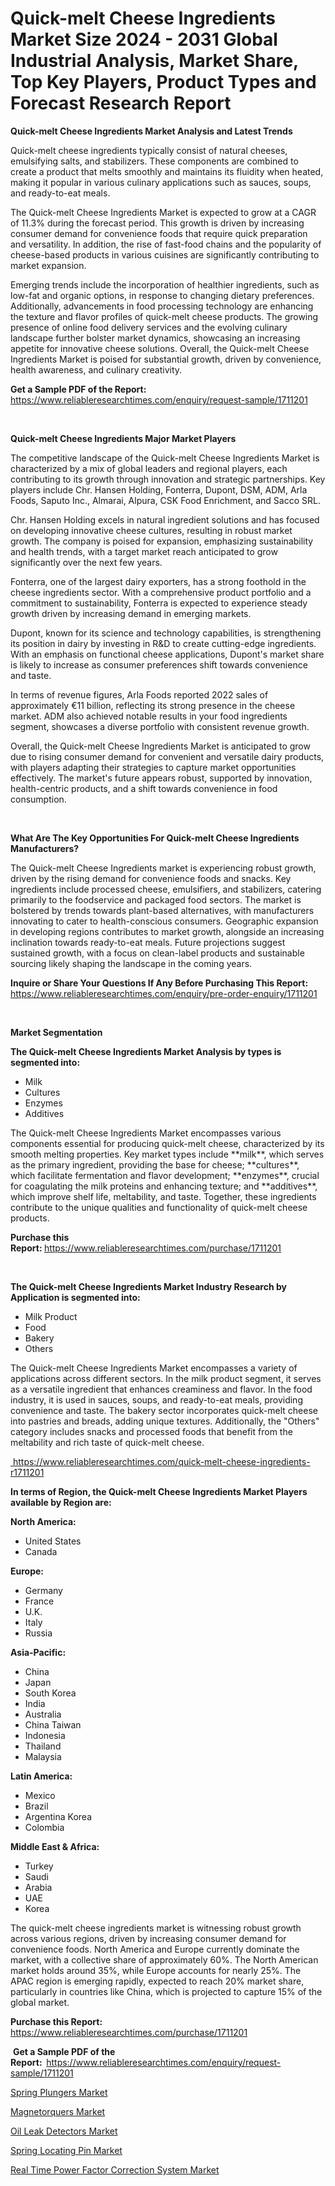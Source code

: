<p><h1>Quick-melt Cheese Ingredients Market Size 2024 - 2031 Global Industrial Analysis, Market Share, Top Key Players, Product Types and Forecast Research Report</h1></p><p><strong>Quick-melt Cheese Ingredients Market Analysis and Latest Trends</strong></p>
<p><p>Quick-melt cheese ingredients typically consist of natural cheeses, emulsifying salts, and stabilizers. These components are combined to create a product that melts smoothly and maintains its fluidity when heated, making it popular in various culinary applications such as sauces, soups, and ready-to-eat meals. </p><p>The Quick-melt Cheese Ingredients Market is expected to grow at a CAGR of 11.3% during the forecast period. This growth is driven by increasing consumer demand for convenience foods that require quick preparation and versatility. In addition, the rise of fast-food chains and the popularity of cheese-based products in various cuisines are significantly contributing to market expansion. </p><p>Emerging trends include the incorporation of healthier ingredients, such as low-fat and organic options, in response to changing dietary preferences. Additionally, advancements in food processing technology are enhancing the texture and flavor profiles of quick-melt cheese products. The growing presence of online food delivery services and the evolving culinary landscape further bolster market dynamics, showcasing an increasing appetite for innovative cheese solutions. Overall, the Quick-melt Cheese Ingredients Market is poised for substantial growth, driven by convenience, health awareness, and culinary creativity.</p></p>
<p><strong>Get a Sample PDF of the Report:&nbsp;</strong> <a href="https://www.reliableresearchtimes.com/enquiry/request-sample/1711201?utm_campaign=1776&utm_medium=2&utm_source=Github&utm_content=ia&utm_term=22102024&utm_id=quick-melt-cheese-ingredients">https://www.reliableresearchtimes.com/enquiry/request-sample/1711201</a></p>
<p>&nbsp;</p>
<p><strong>Quick-melt Cheese Ingredients Major Market Players</strong></p>
<p><p>The competitive landscape of the Quick-melt Cheese Ingredients Market is characterized by a mix of global leaders and regional players, each contributing to its growth through innovation and strategic partnerships. Key players include Chr. Hansen Holding, Fonterra, Dupont, DSM, ADM, Arla Foods, Saputo Inc., Almarai, Alpura, CSK Food Enrichment, and Sacco SRL.</p><p>Chr. Hansen Holding excels in natural ingredient solutions and has focused on developing innovative cheese cultures, resulting in robust market growth. The company is poised for expansion, emphasizing sustainability and health trends, with a target market reach anticipated to grow significantly over the next few years.</p><p>Fonterra, one of the largest dairy exporters, has a strong foothold in the cheese ingredients sector. With a comprehensive product portfolio and a commitment to sustainability, Fonterra is expected to experience steady growth driven by increasing demand in emerging markets.</p><p>Dupont, known for its science and technology capabilities, is strengthening its position in dairy by investing in R&D to create cutting-edge ingredients. With an emphasis on functional cheese applications, Dupont's market share is likely to increase as consumer preferences shift towards convenience and taste.</p><p>In terms of revenue figures, Arla Foods reported 2022 sales of approximately €11 billion, reflecting its strong presence in the cheese market. ADM also achieved notable results in your food ingredients segment, showcases a diverse portfolio with consistent revenue growth.</p><p>Overall, the Quick-melt Cheese Ingredients Market is anticipated to grow due to rising consumer demand for convenient and versatile dairy products, with players adapting their strategies to capture market opportunities effectively. The market's future appears robust, supported by innovation, health-centric products, and a shift towards convenience in food consumption.</p></p>
<p>&nbsp;</p>
<p><strong>What Are The Key Opportunities For Quick-melt Cheese Ingredients Manufacturers?</strong></p>
<p><p>The Quick-melt Cheese Ingredients market is experiencing robust growth, driven by the rising demand for convenience foods and snacks. Key ingredients include processed cheese, emulsifiers, and stabilizers, catering primarily to the foodservice and packaged food sectors. The market is bolstered by trends towards plant-based alternatives, with manufacturers innovating to cater to health-conscious consumers. Geographic expansion in developing regions contributes to market growth, alongside an increasing inclination towards ready-to-eat meals. Future projections suggest sustained growth, with a focus on clean-label products and sustainable sourcing likely shaping the landscape in the coming years.</p></p>
<p><strong>Inquire or Share Your Questions If Any Before Purchasing This Report:</strong> <a href="https://www.reliableresearchtimes.com/enquiry/pre-order-enquiry/1711201?utm_campaign=1776&utm_medium=2&utm_source=Github&utm_content=ia&utm_term=22102024&utm_id=quick-melt-cheese-ingredients">https://www.reliableresearchtimes.com/enquiry/pre-order-enquiry/1711201</a></p>
<p>&nbsp;</p>
<p><strong>Market Segmentation</strong></p>
<p><strong>The Quick-melt Cheese Ingredients Market Analysis by types is segmented into:</strong></p>
<p><ul><li>Milk</li><li>Cultures</li><li>Enzymes</li><li>Additives</li></ul></p>
<p><p>The Quick-melt Cheese Ingredients Market encompasses various components essential for producing quick-melt cheese, characterized by its smooth melting properties. Key market types include **milk**, which serves as the primary ingredient, providing the base for cheese; **cultures**, which facilitate fermentation and flavor development; **enzymes**, crucial for coagulating the milk proteins and enhancing texture; and **additives**, which improve shelf life, meltability, and taste. Together, these ingredients contribute to the unique qualities and functionality of quick-melt cheese products.</p></p>
<p><strong>Purchase this Report:&nbsp;</strong><a href="https://www.reliableresearchtimes.com/purchase/1711201?utm_campaign=1776&utm_medium=2&utm_source=Github&utm_content=ia&utm_term=22102024&utm_id=quick-melt-cheese-ingredients">https://www.reliableresearchtimes.com/purchase/1711201</a></p>
<p>&nbsp;</p>
<p><strong>The Quick-melt Cheese Ingredients Market Industry Research by Application is segmented into:</strong></p>
<p><ul><li>Milk Product</li><li>Food</li><li>Bakery</li><li>Others</li></ul></p>
<p><p>The Quick-melt Cheese Ingredients Market encompasses a variety of applications across different sectors. In the milk product segment, it serves as a versatile ingredient that enhances creaminess and flavor. In the food industry, it is used in sauces, soups, and ready-to-eat meals, providing convenience and taste. The bakery sector incorporates quick-melt cheese into pastries and breads, adding unique textures. Additionally, the "Others" category includes snacks and processed foods that benefit from the meltability and rich taste of quick-melt cheese.</p></p>
<p><a href="https://www.reliableresearchtimes.com/quick-melt-cheese-ingredients-r1711201?utm_campaign=1776&utm_medium=2&utm_source=Github&utm_content=ia&utm_term=22102024&utm_id=quick-melt-cheese-ingredients">&nbsp;https://www.reliableresearchtimes.com/quick-melt-cheese-ingredients-r1711201</a></p>
<p><strong>In terms of Region, the Quick-melt Cheese Ingredients Market Players available by Region are:</strong></p>
<p>
    <p> <strong> North America: </strong>
        <ul>
            <li>United States</li>
            <li>Canada</li>
        </ul>
        </p> 
    <p> <strong> Europe: </strong>
        <ul>
            <li>Germany</li>
            <li>France</li>
            <li>U.K.</li>
            <li>Italy</li>
            <li>Russia</li>
        </ul>
        </p> 
    <p> <strong> Asia-Pacific: </strong>
        <ul>
            <li>China</li>
            <li>Japan</li>
            <li>South Korea</li>
            <li>India</li>
            <li>Australia</li>
            <li>China Taiwan</li>
            <li>Indonesia</li>
            <li>Thailand</li>
            <li>Malaysia</li>
        </ul>
        </p> 
    <p> <strong> Latin America: </strong>
        <ul>
            <li>Mexico</li>
            <li>Brazil</li>
            <li>Argentina Korea</li>
            <li>Colombia</li>
        </ul>
        </p> 
    <p> <strong> Middle East & Africa: </strong>
        <ul>
            <li>Turkey</li>
            <li>Saudi</li>
            <li>Arabia</li>
            <li>UAE</li>
            <li>Korea</li>
        </ul>
    </p>
    </p>
<p><p>The quick-melt cheese ingredients market is witnessing robust growth across various regions, driven by increasing consumer demand for convenience foods. North America and Europe currently dominate the market, with a collective share of approximately 60%. The North American market holds around 35%, while Europe accounts for nearly 25%. The APAC region is emerging rapidly, expected to reach 20% market share, particularly in countries like China, which is projected to capture 15% of the global market.</p></p>
<p><strong>Purchase this Report: </strong><a href="https://www.reliableresearchtimes.com/purchase/1711201?utm_campaign=1776&utm_medium=2&utm_source=Github&utm_content=ia&utm_term=22102024&utm_id=quick-melt-cheese-ingredients">https://www.reliableresearchtimes.com/purchase/1711201</a></p>
<p>&nbsp;<strong>Get a Sample PDF of the Report:&nbsp;&nbsp;</strong><a href="https://www.reliableresearchtimes.com/enquiry/request-sample/1711201?utm_campaign=1776&utm_medium=2&utm_source=Github&utm_content=ia&utm_term=22102024&utm_id=quick-melt-cheese-ingredients">https://www.reliableresearchtimes.com/enquiry/request-sample/1711201</a></p>
<p><strong></strong></p>
<p><p><a href="https://www.linkedin.com/pulse/spring-plungers-market-global-insights-regional-analysis-wfxff?utm_campaign=1776&utm_medium=2&utm_source=Github&utm_content=ia&utm_term=22102024&utm_id=quick-melt-cheese-ingredients">Spring Plungers Market</a></p><p><a href="https://www.linkedin.com/pulse/magnetorquers-market-overview-global-trends-future-prospects-ft5mf?utm_campaign=1776&utm_medium=2&utm_source=Github&utm_content=ia&utm_term=22102024&utm_id=quick-melt-cheese-ingredients">Magnetorquers Market</a></p><p><a href="https://www.linkedin.com/pulse/analyzing-global-oil-leak-detectors-market-growth-prospects-uenzf?utm_campaign=1776&utm_medium=2&utm_source=Github&utm_content=ia&utm_term=22102024&utm_id=quick-melt-cheese-ingredients">Oil Leak Detectors Market</a></p><p><a href="https://www.linkedin.com/pulse/spring-locating-pin-ecosystem-mapping-innovation-value-chains-sc7of?utm_campaign=1776&utm_medium=2&utm_source=Github&utm_content=ia&utm_term=22102024&utm_id=quick-melt-cheese-ingredients">Spring Locating Pin Market</a></p><p><a href="https://www.linkedin.com/pulse/analyzing-global-real-time-power-factor-correction-system-7yrhf?utm_campaign=1776&utm_medium=2&utm_source=Github&utm_content=ia&utm_term=22102024&utm_id=quick-melt-cheese-ingredients">Real Time Power Factor Correction System Market</a></p></p>